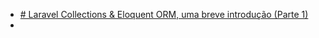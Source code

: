 - [# Laravel Collections & Eloquent ORM, uma breve introdução (Parte 1)](https://medium.com/sysvale/laravel-collections-eloquent-orm-uma-breve-introdu%C3%A7%C3%A3o-parte-1-e36238bbf034)
- 